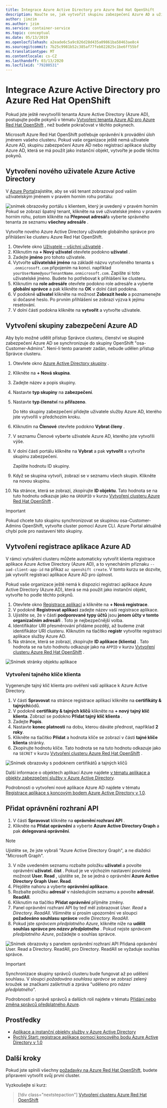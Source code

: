 ```yaml
---
title: Integrace Azure Active Directory pro Azure Red Hat OpenShift
description: Naučte se, jak vytvořit skupinu zabezpečení Azure AD a uživatele pro testování aplikací v clusteru Microsoft Azure Red Hat OpenShift.
author: jimzim
ms.author: jzim
ms.service: container-service
ms.topic: conceptual
ms.date: 05/13/2019
ms.openlocfilehash: a2eade6c5a9c826d28d435a09861ba58463ae8c4
ms.sourcegitcommit: 7b25c9981b52c385af77feb022825c1be6ff55bf
ms.translationtype: MT
ms.contentlocale: cs-CZ
ms.lasthandoff: 03/13/2020
ms.locfileid: "79280531"
---
```

# <a name="azure-active-directory-integration-for-azure-red-hat-openshift"></a>Integrace Azure Active Directory pro Azure Red Hat OpenShift

Pokud jste ještě nevytvořili tenanta Azure Active Directory (Azure AD), postupujte podle pokynů v tématu [Vytvoření tenanta Azure AD pro Azure Red Hat OpenShift](howto-create-tenant.md) , než budete pokračovat v těchto pokynech.

Microsoft Azure Red Hat OpenShift potřebuje oprávnění k provádění úloh jménem vašeho clusteru. Pokud vaše organizace ještě nemá uživatele Azure AD, skupinu zabezpečení Azure AD nebo registraci aplikace služby Azure AD, která se má použít jako instanční objekt, vytvořte je podle těchto pokynů.

## <a name="create-a-new-azure-active-directory-user"></a>Vytvoření nového uživatele Azure Active Directory

V [Azure Portal](https://portal.azure.com)zajistěte, aby se váš tenant zobrazoval pod vaším uživatelským jménem v pravém horním rohu portálu:

![snímek obrazovky portálu s klientem, který je uvedený v pravém horním](./media/howto-create-tenant/tenant-callout.png) Pokud se zobrazí špatný tenant, klikněte na své uživatelské jméno v pravém horním rohu, potom klikněte na **Přepnout adresář**a vyberte správného tenanta ze seznamu **všechny adresáře** .

Vytvořte nového Azure Active Directory uživatele globálního správce pro přihlášení ke clusteru Azure Red Hat OpenShift.

1. Otevřete okno [Uživatelé – všichni uživatelé](https://portal.azure.com/#blade/Microsoft_AAD_IAM/UsersManagementMenuBlade/AllUsers) .
2. Kliknutím na **+ Nový uživatel** otevřete podokno **uživatel** .
3. Zadejte **jméno** pro tohoto uživatele.
4. Vytvořte **uživatelské jméno** na základě názvu vytvořeného tenanta s `.onmicrosoft.com` připojením na konci. například `yourUserName@yourTenantName.onmicrosoft.com`. Zapište si toto uživatelské jméno. Budete ho potřebovat k přihlášení ke clusteru.
5. Kliknutím na **role adresáře** otevřete podokno role adresáře a vyberte **globální správce** a pak klikněte na **OK** v dolní části podokna.
6. V podokně **uživatel** klikněte na možnost **Zobrazit heslo** a poznamenejte si dočasné heslo. Po prvním přihlášení se zobrazí výzva k jejímu resetování.
7. V dolní části podokna klikněte na **vytvořit** a vytvořte uživatele.

## <a name="create-an-azure-ad-security-group"></a>Vytvoření skupiny zabezpečení Azure AD

Aby bylo možné udělit přístup Správce clusteru, členství ve skupině zabezpečení Azure AD se synchronizuje do skupiny OpenShift "osa-Customer-Admins". Není-li tento parametr zadán, nebude udělen přístup Správce clusteru.

1. Otevřete okno [Azure Active Directory skupiny](https://portal.azure.com/#blade/Microsoft_AAD_IAM/GroupsManagementMenuBlade/AllGroups) .
2. Klikněte na **+ Nová skupina**.
3. Zadejte název a popis skupiny.
4. Nastavte **typ skupiny** na **zabezpečení**.
5. Nastavte **typ členství** na **přiřazeno**.

    Do této skupiny zabezpečení přidejte uživatele služby Azure AD, kterého jste vytvořili v předchozím kroku.

6. Kliknutím na **Členové** otevřete podokno **Vybrat členy** .
7. V seznamu Členové vyberte uživatele Azure AD, kterého jste vytvořili výše.
8. V dolní části portálu klikněte na **Vybrat** a pak **vytvořit** a vytvořte skupinu zabezpečení.

    Zapište hodnotu ID skupiny.

9. Když se skupina vytvoří, zobrazí se v seznamu všech skupin. Klikněte na novou skupinu.
10. Na stránce, která se zobrazí, zkopírujte **ID objektu**. Tato hodnota se na tuto hodnotu odkazuje jako na `GROUPID` v kurzu [Vytvoření clusteru Azure Red Hat OpenShift](tutorial-create-cluster.md) .

> [!IMPORTANT]
> Pokud chcete tuto skupinu synchronizovat se skupinou osa-Customer-Admins OpenShift, vytvořte cluster pomocí Azure CLI. Azure Portal aktuálně chybí pole pro nastavení této skupiny.

## <a name="create-an-azure-ad-app-registration"></a>Vytvoření registrace aplikace Azure AD

V rámci vytváření clusteru můžete automaticky vytvořit klienta registrace aplikace Azure Active Directory (Azure AD), a to vynecháním příznaku `--aad-client-app-id` na příkaz `az openshift create`. V tomto kurzu se dozvíte, jak vytvořit registraci aplikace Azure AD pro úplnost.

Pokud vaše organizace ještě nemá k dispozici registraci aplikace Azure Active Directory (Azure AD), která se má použít jako instanční objekt, vytvořte ho podle těchto pokynů.

1. Otevřete okno [Registrace aplikací](https://portal.azure.com/#blade/Microsoft_AAD_IAM/ActiveDirectoryMenuBlade/RegisteredAppsPreview) a klikněte na **+ Nová registrace**.
2. V podokně **Registrovat aplikaci** zadejte název vaší registrace aplikace.
3. Ujistěte se, že v části **podporované typy účtů** jsou **jenom účty v tomto organizačním adresáři** . Toto je nejbezpečnější volba.
4. Identifikátor URI přesměrování přidáme později, až budeme znát identifikátor URI clusteru. Kliknutím na tlačítko **registr** vytvoříte registraci aplikace služby Azure AD.
5. Na stránce, která se zobrazí, zkopírujte **ID aplikace (klienta)** . Tato hodnota se na tuto hodnotu odkazuje jako na `APPID` v kurzu [Vytvoření clusteru Azure Red Hat OpenShift](tutorial-create-cluster.md) .

![Snímek stránky objektu aplikace](./media/howto-create-tenant/get-app-id.png)

### <a name="create-a-client-secret"></a>Vytvoření tajného klíče klienta

Vygenerujte tajný klíč klienta pro ověření vaší aplikace k Azure Active Directory.

1. V části **Spravovat** na stránce registrace aplikací klikněte na **certifikáty & tajných**kódů.
2. V podokně **certifikáty & tajných klíčů** klikněte na **+ nový tajný klíč klienta**.  Zobrazí se podokno **Přidat tajný klíč klienta** .
3. Zadejte **Popis**.
4. Nastavte **konec platnosti** na dobu, kterou dáváte přednost, například **2 roky**.
5. Klikněte na tlačítko **Přidat** a hodnota klíče se zobrazí v části **tajné klíče klienta** stránky.
6. Zkopírujte hodnotu klíče. Tato hodnota se na tuto hodnotu odkazuje jako na `SECRET` v kurzu [Vytvoření clusteru Azure Red Hat OpenShift](tutorial-create-cluster.md) .

![Snímek obrazovky s podoknem certifikátů a tajných klíčů](./media/howto-create-tenant/create-key.png)

Další informace o objektech aplikací Azure najdete [v tématu aplikace a objekty zabezpečení služby v Azure Active Directory](https://docs.microsoft.com/azure/active-directory/develop/app-objects-and-service-principals).

Podrobnosti o vytvoření nové aplikace Azure AD najdete v tématu [Registrace aplikace s koncovým bodem Azure Active Directory v 1.0](https://docs.microsoft.com/azure/active-directory/develop/quickstart-v1-add-azure-ad-app).

## <a name="add-api-permissions"></a>Přidat oprávnění rozhraní API

[//]: # (Neměňte Microsoft Graph. Nefunguje s Microsoft Graph.)
1. V části **Spravovat** klikněte na **oprávnění rozhraní API** .
2. Klikněte na **Přidat oprávnění** a vyberte **Azure Active Directory Graph** a pak **delegovaná oprávnění**.
> [!NOTE]
> Ujistěte se, že jste vybrali "Azure Active Directory Graph", a ne dlaždici "Microsoft Graph".

3. V níže uvedeném seznamu rozbalte položku **uživatel** a povolte oprávnění **uživatel. číst** . Pokud je ve výchozím nastavení povolená možnost **User. Read** , ujistěte se, že se jedná o oprávnění **Azure Active Directory Graph** **User. Read**.
4. Přejděte nahoru a vyberte **oprávnění aplikace**.
5. Rozbalte položku **adresář** v následujícím seznamu a povolte **adresář. ReadAll**.
6. Kliknutím na tlačítko **Přidat oprávnění** přijměte změny.
7. Panel oprávnění rozhraní API by teď měl zobrazovat *User. Read* a *Directory. ReadAll*. Všimněte si prosím upozornění ve sloupci **požadováno souhlasu správce** vedle *Directory. ReadAll*.
8. Pokud jste *správcem předplatného Azure*, klikněte níže na **udělit souhlas správce pro *název předplatného***  . Pokud nejste *správcem předplatného Azure*, požádejte o souhlas správce.

![Snímek obrazovky s panelem oprávnění rozhraní API Přidaná oprávnění User. Read a Directory. ReadAll, pro Directory. ReadAll se vyžaduje souhlas správce.](./media/howto-aad-app-configuration/permissions-required.png)

> [!IMPORTANT]
> Synchronizace skupiny správců clusteru bude fungovat až po udělení souhlasu. V sloupci *požadováno souhlasu správce* se zobrazí zelený kroužek se značkami zaškrtnutí a zpráva "uděleno pro *název předplatného*".

Podrobnosti o správě správců a dalších rolí najdete v tématu [Přidání nebo změna správců předplatného Azure](https://docs.microsoft.com/azure/billing/billing-add-change-azure-subscription-administrator).

## <a name="resources"></a>Prostředky

* [Aplikace a instanční objekty služby v Azure Active Directory](https://docs.microsoft.com/azure/active-directory/develop/app-objects-and-service-principals)
* [Rychlý Start: registrace aplikace pomocí koncového bodu Azure Active Directory v 1.0](https://docs.microsoft.com/azure/active-directory/develop/quickstart-v1-add-azure-ad-app)

## <a name="next-steps"></a>Další kroky

Pokud jste splnili všechny [požadavky na Azure Red Hat OpenShift](howto-setup-environment.md), budete připraveni vytvořit svůj první cluster.

Vyzkoušejte si kurz:
> [!div class="nextstepaction"]
> [Vytvoření clusteru Azure Red Hat OpenShift](tutorial-create-cluster.md)
